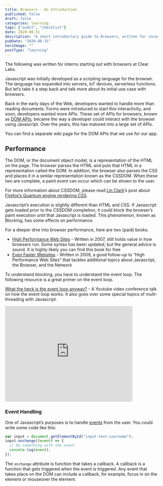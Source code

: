 ```yaml
---
title: Browsers - An Introduction
published: false
draft: false
categories: learning
tags: ["audit", "checklist"]
date: 2020-08-31
description: "A short introductary guide to Browsers, written for incoming interns at Clear Labs"
pubDate: "2020-08-31"
heroImage: ""
postType: "learning"
---
```


The following was written for interns starting out with browsers at Clear Labs.

Javascript was initially developed as a scripting language for the browser. The language has expanded into servers, IoT devices, serverless functions. But let’s take it a step back and talk more about its initial use case with browsers.

Back in the early days of the Web, developers wanted to handle more than reading documents. Forms were introduced to start this interactivity, and soon, developers wanted more APIs. These set of APIs for browsers, known as [DOM APIs](https://developer.mozilla.org/en-US/docs/Web/API/Document_Object_Model), became the way a developer could interact with the browser using Javascript. Over the years, this has matured into a large set of APIs.

You can find a separate wiki page for the DOM APIs that we use for our app.

## Performance

The DOM, or the document object model, is a representation of the HTML on the page. The browser parses the HTML and puts that HTML in a representation called the DOM. In addition, the browser also parses the CSS and places it in a similar representation known as the CSSDOM. When these two are complete, a paint event can occur which can be shown to the user.

For more information about CSSDOM, please read [Lin Clark](https://twitter.com/linclark?lang=en)’s post about [Firefox’s Quantum engine rendering CSS](https://hacks.mozilla.org/2017/08/inside-a-super-fast-css-engine-quantum-css-aka-stylo/).

Javascript’s execution is slightly different than HTML and CSS. If Javascript gets loaded prior to the CSSDOM completion, it could block the browser’s paint execution until that Javascript is loaded. This phenomenon, known as Blocking, has some effects on performance.

For a deeper dive into browser performance, here are two (paid) books.

- [High Performance Web Sites](https://learning.oreilly.com/library/view/high-performance-web/9780596529307/) - Written in 2007, still holds value in how browsers run. Some syntax has been updated, but the general advice is sound. It is highly likely you can find this book for free
- [Even Faster Websites](https://learning.oreilly.com/library/view/even-faster-web/9780596803773/) - Written in 2009, a good follow-up to “High Performance Web Sites” that tackles additional topics about Javascript, the Browser, and the Network

To understand blocking, you have to understand the event loop. The following resource is a great primer on the event loop.

[What the heck is the event loop anyway?](https://www.youtube.com/watch?v=8aGhZQkoFbQ) - A Youtube video conference talk on how the event loop works. It also goes over some special topics of multi-threading with Javascript.

<iframe width="420" height="315" src="https://www.youtube.com/embed/8aGhZQkoFbQ" title="YouTube video player" frameborder="0" allow="accelerometer; autoplay; clipboard-write; encrypted-media; gyroscope; picture-in-picture; web-share" allowfullscreen></iframe>

### Event Handling

One of Javascript’s purposes is to handle [events](https://developer.mozilla.org/en-US/docs/Web/API/Event) from the user. You could write some code like this:

```js
var input = document.getElementById("input-text-username");
input.onchange((event) => {
  // Do something with the event
  console.log(event);
});
```

The `onchange` attribute is function that takes a callback. A callback is a function that gets triggered when the event is triggered. Any event that takes place on the DOM can include a callback, for example, focus in on the element or mouseover the element.
